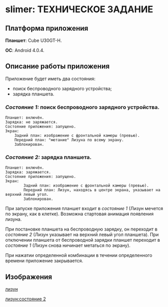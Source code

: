 # slimer: ТЕХНИЧЕСКОЕ ЗАДАНИЕ

## Платформа приложения

**Планшет**: Cube U30GT-H.

**ОС**: Android 4.0.4.

## Описание работы приложения

Приложение будет иметь два состояния:
- поиск беспроводного зарядного устройства;
- зарядка планшета.

### _Состояние 1:_ поиск беспроводного зарядного устройства.
    Планшет: включён.
    Зарядка: не заряжается.
    Состояние приложения: запущено.
    Экран:
        Задний план: изображение с фронтальной камеры (превью).
        Передний план: "метание" Лизуна по всему экрану.
        Заблокирован.

### _Состояние 2:_ зарядка планшета.
    Планшет: включён.
    Зарядка: заряжается.
    Состояние приложения: запущено.
    Экран:
            Задний план: изображение с фронтальной камеры (превью).
            Передний план: Лизун, находясь в центре экрана, указывает на верхний левый угол.
            Заблокирован.

При запуске приложения планшет входит в _состояние 1_ (Лизун мечется по экрану, как в клетке).
Возможна стартовая анимация появления лизуна.

При постановке планшета на беспроводную зарядку, он переходит в _состояние 2_ (Лизун указывает на верхний левый угол планшета).
При отключении планшета от беспроводной зарядки планшет переходит в _состояние 1_ (Лизун снова ничинает метаться по экрану).

При нажатии определенной комбинации в течении определенного времени приложение закрывается.

## Изображения

[лизун](https://raw.githubusercontent.com/remfils/slimer/master/img/test/lizun.png)

[лизун:состояние 2](https://raw.githubusercontent.com/remfils/slimer/master/img/test/lizun-show.gif)
